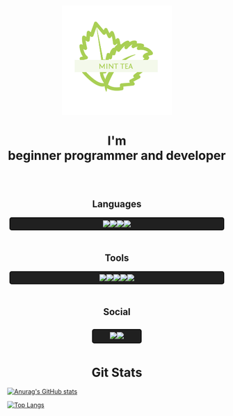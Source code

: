 <html>
<head>
</head>
<body>
<p align="center"><img src="assets\minttea.png" width="50%"></p>

<h1 align="center">I'm<br> beginner programmer and developer</h1>
<br><br>
<h2 align="center">Languages</h2>
<div style="border: 2px solid #101010;
border-radius: 5px;
margin: 5px;
padding: 5px;
background-color: #202020;
position: reletive;
display: flex;
aling-items: center;
justify-content: center;">
<img src="https://img.icons8.com/color/48/000000/python--v1.png">
<img src="https://img.icons8.com/color/48/000000/html-5--v1.png">
<img src="https://img.icons8.com/color/48/000000/css3.png">
<img src="https://img.icons8.com/color/48/000000/javascript--v1.png">


</div>
<br>

<h2 align="center">Tools</h2>
<div style="border: 2px solid #101010;
border-radius: 5px;
margin: 5px;
padding: 5px;
background-color: #202020;
position: reletive;
display: flex;
aling-items: center;
justify-content: center;">
<img src="https://img.icons8.com/color/50/000000/visual-studio-code-2019.png"/>

<img src="https://img.icons8.com/color/48/000000/pycharm.png"/>
<img src="https://img.icons8.com/color/48/000000/intellij-idea.png"/>
<img src="https://img.icons8.com/officel/45/000000/java-eclipse.png"/>
<img src="https://img.icons8.com/fluent/48/000000/sublime-text.png"/>
</div>

<br>

<h2 align="center">Social</h2>
<div style="
border-radius: 5px;
margin: 5px;
padding: 5px;
position: reletive;
display: flex;
aling-items: center;
justify-content: center;">
<div style="border: 2px solid #101010;
width: 100px;
border-radius: 5px;
margin: 5px;
padding: 5px;
background-color: #202020;
position: reletive;
display: flex;
aling-items: center;
justify-content: center;
">
<a href="https://vk.com/eeveewasnottaken" target="_blank"><img src="https://img.icons8.com/color/48/000000/vk-circled.png"/></a>
<a href="https://twitter.com/MintTea2077" target="_blank"><img src="https://img.icons8.com/color/48/000000/twitter-circled.png"/></a>
</div>
</div>

<h1 align="center">Git Stats</h1>
</body>
</html>

[![Anurag's GitHub stats](https://github-readme-stats.vercel.app/api?username=xMintTea&show_icons=true&theme=dracula&)](https://github.com/anuraghazra/github-readme-stats)


[![Top Langs](https://github-readme-stats.vercel.app/api/top-langs/?username=XMintTea&show_icons=true&theme=dracula&)](https://github.com/anuraghazra/github-readme-stats)


